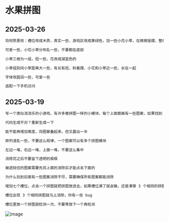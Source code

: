 # 水果拼图

## 2025-03-26

```md
将材质更改：槽位改成木质，真实一些，游戏区改成黄绿色，加一些小花小草，在微微摇摆，整体风格偏向动漫风格

可爱一些，小花小草分布乱一些，不要都在底部

小草三根为一组，短一些，花改成湖蓝色的

小草组别间小草距离大一些，有长有短，斜着摆，小花和小草近一些，长在一起

字体改圆润一些，可爱一些

适配一下手机访问
```

## 2025-03-19

```md
写一个类似消消乐的小游戏，有许多像拼图一样的小模块，每个上面都画有一些图案，如果找到 3 个相同的图案就把那 3 个图案消除掉；如果全部都消除掉了就算赢了。

代码生成不对？重新生成一下

能不能再增加难度，将图案叠起来，但又露出一半

排列凌乱一些，不要这么规律，一个图案可以有多个拼图模块

左边一堆，右边一堆，上面一堆，不要这么集中

消除完之后不要留下透明的框框

被遮挡住的图案需要先将上面的消除后才能点击下面的

为什么玩到后面有一些图案消除不尽，需要确保所有图案都能消除

增加七个槽位，点击一个拼图就把拼图放进去，如果槽位满了就会输，还是凑够 3 个相同的拼图会消失

槽位出现 3 个相同拼图就马上消除，你有一些 bug

槽位里放一个拼图就检测一次，不要等放下一个再检测
```

![image](https://github.com/user-attachments/assets/69c57177-c798-4c74-9ee1-a398175ecf42)
